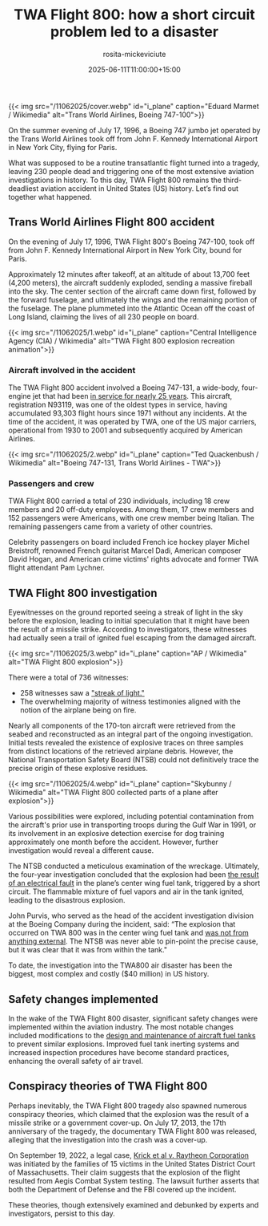 ﻿---
title: "TWA Flight 800: how a short circuit problem led to a disaster"
meta_title: "The explosion and crash of Trans World Airlines Flight 800"
description: "In 1995 an explosion of a Boeing 747 killed 230 people. It remains the third-deadliest aviation accident in United States history. What actually happened?"
date: 2025-06-11T11:00:00+15:00
draft: false
thumb: "/11062025/cover.webp"
thumb_alt: "Trans World Airlines, Boeing 747-100"
author: "rosita-mickeviciute"
is_article: true
---

{{< img src="/11062025/cover.webp" id="i\_plane" caption="Eduard Marmet / Wikimedia" alt="Trans World Airlines, Boeing 747-100">}}

On the summer evening of July 17, 1996, a Boeing 747 jumbo jet operated by the Trans World Airlines took off from John F. Kennedy International Airport in New York City, flying for Paris. 

What was supposed to be a routine transatlantic flight turned into a tragedy, leaving 230 people dead and triggering one of the most extensive aviation investigations in history. To this day, TWA Flight 800 remains the third-deadliest aviation accident in United States (US) history. Let’s find out together what happened. 

## Trans World Airlines Flight 800 accident

On the evening of July 17, 1996, TWA Flight 800's Boeing 747-100, took off from John F. Kennedy International Airport in New York City, bound for Paris. 

Approximately 12 minutes after takeoff, at an altitude of about 13,700 feet (4,200 meters), the aircraft suddenly exploded, sending a massive fireball into the sky. The center section of the aircraft came down first, followed by the forward fuselage, and ultimately the wings and the remaining portion of the fuselage. The plane plummeted into the Atlantic Ocean off the coast of Long Island, claiming the lives of all 230 people on board.

{{< img src="/11062025/1.webp" id="i\_plane" caption="Central Intelligence Agency (CIA) / Wikimedia" alt="TWA Flight 800 explosion recreation animation">}}

### Aircraft involved in the accident

The TWA Flight 800 accident involved a Boeing 747-131, a wide-body, four-engine jet that had been [in service for nearly 25 years](https://www.planespotters.net/airframe/boeing-747-100-n93119-trans-world-airlines-twa/ey481e). This aircraft, registration N93119, was one of the oldest types in service, having accumulated 93,303 flight hours since 1971 without any incidents. At the time of the accident, it was operated by TWA, one of the US major carriers, operational from 1930 to 2001 and subsequently acquired by American Airlines.

{{< img src="/11062025/2.webp" id="i\_plane" caption="Ted Quackenbush / Wikimedia" alt="Boeing 747-131, Trans World Airlines - TWA">}}

### Passengers and crew

TWA Flight 800 carried a total of 230 individuals, including 18 crew members and 20 off-duty employees. Among them, 17 crew members and 152 passengers were Americans, with one crew member being Italian. The remaining passengers came from a variety of other countries. 

Celebrity passengers on board included French ice hockey player Michel Breistroff, renowned French guitarist Marcel Dadi, American composer David Hogan, and American crime victims' rights advocate and former TWA flight attendant Pam Lychner.

## TWA Flight 800 investigation

Eyewitnesses on the ground reported seeing a streak of light in the sky before the explosion, leading to initial speculation that it might have been the result of a missile strike. According to investigators, these witnesses had actually seen a trail of ignited fuel escaping from the damaged aircraft.

{{< img src="/11062025/3.webp" id="i\_plane" caption="AP / Wikimedia" alt="TWA Flight 800 explosion">}}

There were a total of 736 witnesses:

- 258 witnesses saw a ["streak of light."](https://www.ntsb.gov/news/events/Documents/moriches_ny-witnesses.pdf)
- The overwhelming majority of witness testimonies aligned with the notion of the airplane being on fire.

Nearly all components of the 170-ton aircraft were retrieved from the seabed and reconstructed as an integral part of the ongoing investigation. Initial tests revealed the existence of explosive traces on three samples from distinct locations of the retrieved airplane debris. However, the National Transportation Safety Board (NTSB) could not definitively trace the precise origin of these explosive residues. 

{{< img src="/11062025/4.webp" id="i\_plane" caption="Skybunny / Wikimedia" alt="TWA Flight 800 collected parts of a plane after explosion">}}

Various possibilities were explored, including potential contamination from the aircraft's prior use in transporting troops during the Gulf War in 1991, or its involvement in an explosive detection exercise for dog training approximately one month before the accident. However, further investigation would reveal a different cause.

The NTSB conducted a meticulous examination of the wreckage. Ultimately, the four-year investigation concluded that the explosion had been [the result of an electrical fault](https://www.ntsb.gov/investigations/accidentreports/reports/aar0003.pdf) in the plane’s center wing fuel tank, triggered by a short circuit. The flammable mixture of fuel vapors and air in the tank ignited, leading to the disastrous explosion. 

John Purvis, who served as the head of the accident investigation division at the Boeing Company during the incident, said: “The explosion that occurred on TWA 800 was in the center wing fuel tank and [was not from anything external](https://www.history.com/news/twa-flight-800-crash-investigation). The NTSB was never able to pin-point the precise cause, but it was clear that it was from within the tank."

To date, the investigation into the TWA800 air disaster has been the biggest, most complex and costly ($40 million) in US history.

## Safety changes implemented

In the wake of the TWA Flight 800 disaster, significant safety changes were implemented within the aviation industry. The most notable changes included modifications to the [design and maintenance of aircraft fuel tanks](https://www.ntsb.gov/investigations/accidentreports/reports/aar0003.pdf) to prevent similar explosions. Improved fuel tank inerting systems and increased inspection procedures have become standard practices, enhancing the overall safety of air travel.

## Conspiracy theories of TWA Flight 800

Perhaps inevitably, the TWA Flight 800 tragedy also spawned numerous conspiracy theories, which claimed that the explosion was the result of a missile strike or a government cover-up. On July 17, 2013, the 17th anniversary of the tragedy, the documentary TWA Flight 800 was released, alleging that the investigation into the crash was a cover-up. 

On September 19, 2022, a legal case, [Krick et al v. Raytheon Corporation](https://lawstreetmedia.com/news/citing-new-evidence-surviving-family-members-sue-feds-raytheon-and-lockheed-martin-over-1996-twa-crash/) was initiated by the families of 15 victims in the United States District Court of Massachusetts. Their claim suggests that the explosion of the flight resulted from Aegis Combat System testing. The lawsuit further asserts that both the Department of Defense and the FBI covered up the incident.

These theories, though extensively examined and debunked by experts and investigators, persist to this day. 
